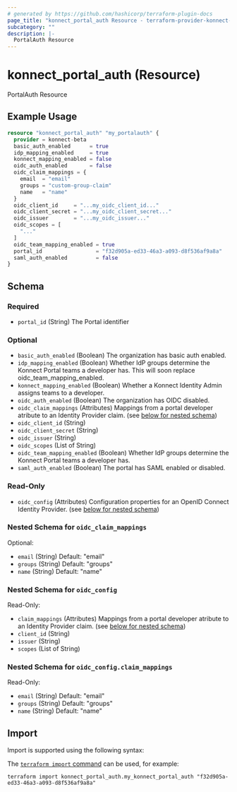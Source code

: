 ```yaml
---
# generated by https://github.com/hashicorp/terraform-plugin-docs
page_title: "konnect_portal_auth Resource - terraform-provider-konnect-beta"
subcategory: ""
description: |-
  PortalAuth Resource
---
```


# konnect_portal_auth (Resource)

PortalAuth Resource

## Example Usage

```terraform
resource "konnect_portal_auth" "my_portalauth" {
  provider = konnect-beta
  basic_auth_enabled      = true
  idp_mapping_enabled     = true
  konnect_mapping_enabled = false
  oidc_auth_enabled       = false
  oidc_claim_mappings = {
    email  = "email"
    groups = "custom-group-claim"
    name   = "name"
  }
  oidc_client_id     = "...my_oidc_client_id..."
  oidc_client_secret = "...my_oidc_client_secret..."
  oidc_issuer        = "...my_oidc_issuer..."
  oidc_scopes = [
    "..."
  ]
  oidc_team_mapping_enabled = true
  portal_id                 = "f32d905a-ed33-46a3-a093-d8f536af9a8a"
  saml_auth_enabled         = false
}
```

<!-- schema generated by tfplugindocs -->
## Schema

### Required

- `portal_id` (String) The Portal identifier

### Optional

- `basic_auth_enabled` (Boolean) The organization has basic auth enabled.
- `idp_mapping_enabled` (Boolean) Whether IdP groups determine the Konnect Portal teams a developer has. This will soon replace oidc_team_mapping_enabled.
- `konnect_mapping_enabled` (Boolean) Whether a Konnect Identity Admin assigns teams to a developer.
- `oidc_auth_enabled` (Boolean) The organization has OIDC disabled.
- `oidc_claim_mappings` (Attributes) Mappings from a portal developer atribute to an Identity Provider claim. (see [below for nested schema](#nestedatt--oidc_claim_mappings))
- `oidc_client_id` (String)
- `oidc_client_secret` (String)
- `oidc_issuer` (String)
- `oidc_scopes` (List of String)
- `oidc_team_mapping_enabled` (Boolean) Whether IdP groups determine the Konnect Portal teams a developer has.
- `saml_auth_enabled` (Boolean) The portal has SAML enabled or disabled.

### Read-Only

- `oidc_config` (Attributes) Configuration properties for an OpenID Connect Identity Provider. (see [below for nested schema](#nestedatt--oidc_config))

<a id="nestedatt--oidc_claim_mappings"></a>
### Nested Schema for `oidc_claim_mappings`

Optional:

- `email` (String) Default: "email"
- `groups` (String) Default: "groups"
- `name` (String) Default: "name"


<a id="nestedatt--oidc_config"></a>
### Nested Schema for `oidc_config`

Read-Only:

- `claim_mappings` (Attributes) Mappings from a portal developer atribute to an Identity Provider claim. (see [below for nested schema](#nestedatt--oidc_config--claim_mappings))
- `client_id` (String)
- `issuer` (String)
- `scopes` (List of String)

<a id="nestedatt--oidc_config--claim_mappings"></a>
### Nested Schema for `oidc_config.claim_mappings`

Read-Only:

- `email` (String) Default: "email"
- `groups` (String) Default: "groups"
- `name` (String) Default: "name"

## Import

Import is supported using the following syntax:

The [`terraform import` command](https://developer.hashicorp.com/terraform/cli/commands/import) can be used, for example:

```shell
terraform import konnect_portal_auth.my_konnect_portal_auth "f32d905a-ed33-46a3-a093-d8f536af9a8a"
```
